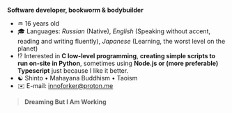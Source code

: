 **Software developer, bookworm & bodybuilder**
- ♒ 16 years old
- 🎓 Languages: *Russian* (Native), *English* (Speaking without accent, reading and writing fluently), *Japanese* (Learning, the worst level on the planet)
- ⁉️ Interested in **C low-level programming**, **creating simple scripts to run on-site in Python**, sometimes using **Node.js or (more preferable) Typescript** just because I like it better.
- ☯️ Shinto • Mahayana Buddhism • Taoism
- ✉️ E-mail: <a href="mailto: innoforker@proton.me?subject=Hello, I am from Github">innoforker@proton.me</a>
> **Dreaming But I Am Working**
